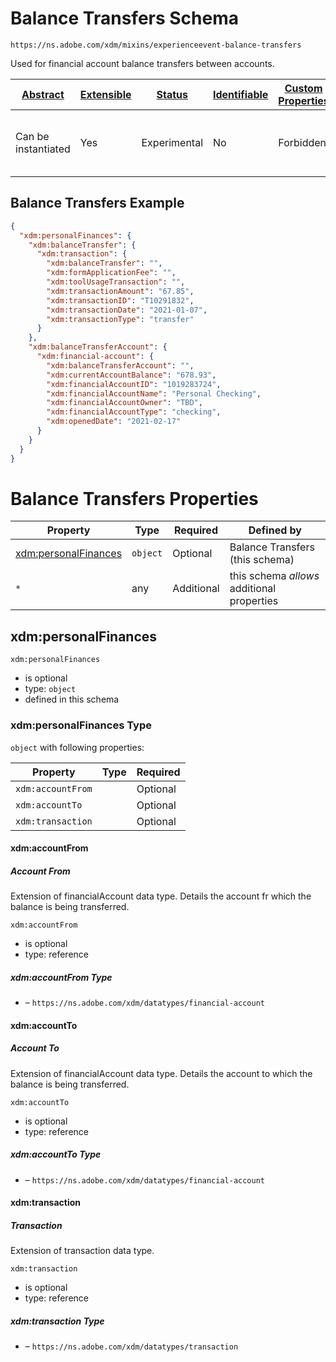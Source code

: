 
# Balance Transfers Schema

```
https://ns.adobe.com/xdm/mixins/experienceevent-balance-transfers
```

Used for financial account balance transfers between accounts.

| [Abstract](../../../../abstract.md) | [Extensible](../../../../extensions.md) | [Status](../../../../status.md) | [Identifiable](../../../../id.md) | [Custom Properties](../../../../extensions.md) | [Additional Properties](../../../../extensions.md) | Defined In |
|-------------------------------------|-----------------------------------------|---------------------------------|-----------------------------------|------------------------------------------------|----------------------------------------------------|------------|
| Can be instantiated | Yes | Experimental | No | Forbidden | Permitted | [mixins/experience-event/industry-verticals/experienceevent-balance-transfers.schema.json](mixins/experience-event/industry-verticals/experienceevent-balance-transfers.schema.json) |

## Balance Transfers Example
```json
{
  "xdm:personalFinances": {
    "xdm:balanceTransfer": {
      "xdm:transaction": {
        "xdm:balanceTransfer": "",
        "xdm:formApplicationFee": "",
        "xdm:toolUsageTransaction": "",
        "xdm:transactionAmount": "67.85",
        "xdm:transactionID": "T10291832",
        "xdm:transactionDate": "2021-01-07",
        "xdm:transactionType": "transfer"
      }
    },
    "xdm:balanceTransferAccount": {
      "xdm:financial-account": {
        "xdm:balanceTransferAccount": "",
        "xdm:currentAccountBalance": "678.93",
        "xdm:financialAccountID": "1019283724",
        "xdm:financialAccountName": "Personal Checking",
        "xdm:financialAccountOwner": "TBD",
        "xdm:financialAccountType": "checking",
        "xdm:openedDate": "2021-02-17"
      }
    }
  }
}
```

# Balance Transfers Properties

| Property | Type | Required | Defined by |
|----------|------|----------|------------|
| [xdm:personalFinances](#xdmpersonalfinances) | `object` | Optional | Balance Transfers (this schema) |
| `*` | any | Additional | this schema *allows* additional properties |

## xdm:personalFinances


`xdm:personalFinances`
* is optional
* type: `object`
* defined in this schema

### xdm:personalFinances Type


`object` with following properties:


| Property | Type | Required |
|----------|------|----------|
| `xdm:accountFrom`|  | Optional |
| `xdm:accountTo`|  | Optional |
| `xdm:transaction`|  | Optional |



#### xdm:accountFrom
##### Account From

Extension of financialAccount data type.  Details the account fr which the balance is being transferred.

`xdm:accountFrom`
* is optional
* type: reference

##### xdm:accountFrom Type


* []() – `https://ns.adobe.com/xdm/datatypes/financial-account`







#### xdm:accountTo
##### Account To

Extension of financialAccount data type.  Details the account to which the balance is being transferred.

`xdm:accountTo`
* is optional
* type: reference

##### xdm:accountTo Type


* []() – `https://ns.adobe.com/xdm/datatypes/financial-account`







#### xdm:transaction
##### Transaction

Extension of transaction data type.

`xdm:transaction`
* is optional
* type: reference

##### xdm:transaction Type


* []() – `https://ns.adobe.com/xdm/datatypes/transaction`









